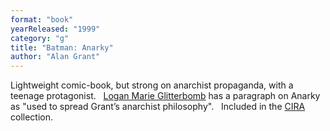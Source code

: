 ```yaml
---
format: "book"
yearReleased: "1999"
category: "g"
title: "Batman: Anarky"
author: "Alan Grant"
---
```

Lightweight comic-book, but strong on anarchist  propaganda, with a teenage protagonist.
 
<a href="https://c4ss.org/content/46543"> Logan Marie Glitterbomb</a>  has a paragraph on Anarky as "used to spread Grant’s anarchist  philosophy".
 
Included in the <a href="http://www.cira.ch/catalogue/index.php?lvl=categ_see&amp;id=346&amp;main="> CIRA</a> collection.
 
